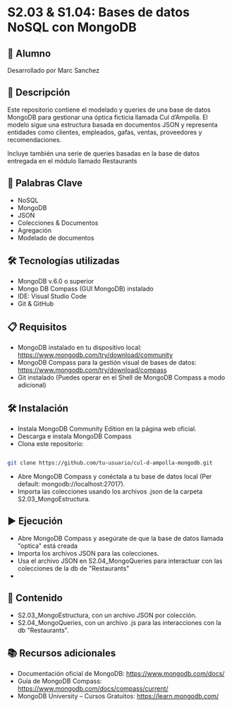 # S2.03 & S1.04: Bases de datos NoSQL con MongoDB

## 👤 Alumno
Desarrollado por Marc Sanchez

## 📄 Descripción
Este repositorio contiene el modelado y queries de una base de datos MongoDB para gestionar una óptica ficticia llamada Cul d’Ampolla. El modelo sigue una estructura basada en documentos JSON y representa entidades como clientes, empleados, gafas, ventas, proveedores y recomendaciones.

Incluye también una serie de queries basadas en la base de datos entregada en el módulo llamado Restaurants

## 🎯 Palabras Clave
- NoSQL
- MongoDB
- JSON
- Colecciones & Documentos
- Agregación
- Modelado de documentos

## 🛠️ Tecnologías utilizadas
- MongoDB v.6.0 o superior
- Mongo DB Compass (GUI MongoDB) instalado
- IDE: Visual Studio Code
- Git & GitHub

## 📋 Requisitos
- MongoDB instalado en tu dispositivo local: https://www.mongodb.com/try/download/community
- MongoDB Compass para la gestión visual de bases de datos: https://www.mongodb.com/try/download/compass
- Git instalado (Puedes operar en el Shell de MongoDB Compass a modo adicional)

## 🛠️ Instalación
- Instala MongoDB Community Edition en la página web oficial.
- Descarga e instala MongoDB Compass
- Clona este repositorio:

```bash

git clone https://github.com/tu-usuario/cul-d-ampolla-mongodb.git


```

- Abre MongoDB Compass y conéctala a tu base de datos local (Per default: mongodb://localhost:27017).
- Importa las colecciones usando los archivos .json de la carpeta S2.03_MongoEstructura.

## ▶️ Ejecución
- Abre MongoDB Compass y asegúrate de que la base de datos llamada "optica" está creada
- Importa los archivos JSON para las colecciones.
- Usa el archivo JSON en S2.04_MongoQueries para interactuar con las colecciones de la db de "Restaurants"
- 

## 📁 Contenido
- S2.03_MongoEstructura, con un archivo JSON por colección.
- S2.04_MongoQueries, con un archivo .js para las interacciones con la db "Restaurants".

## 📚 Recursos adicionales

- Documentación oficial de MongoDB: https://www.mongodb.com/docs/
- Guía de MongoDB Compass: https://www.mongodb.com/docs/compass/current/
- MongoDB University – Cursos Gratuitos: https://learn.mongodb.com/

